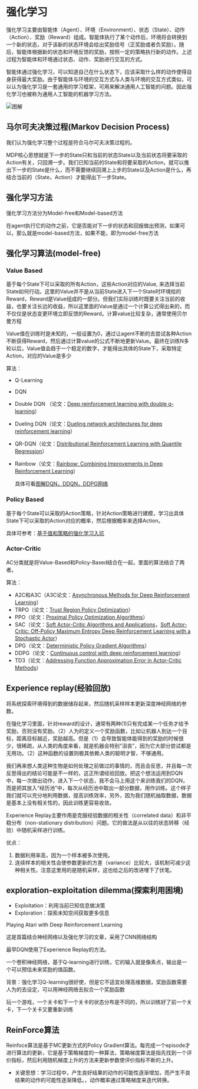 # 强化学习

强化学习主要由智能体（Agent）、环境（Environment）、状态（State）、动作（Action）、奖励（Reward）组成。智能体执行了某个动作后，环境将会转换到一个新的状态，对于该新的状态环境会给出奖励信号（正奖励或者负奖励）。随后，智能体根据新的状态和环境反馈的奖励，按照一定的策略执行新的动作。上述过程为智能体和环境通过状态、动作、奖励进行交互的方式。

智能体通过强化学习，可以知道自己在什么状态下，应该采取什么样的动作使得自身获得最大奖励。由于智能体与环境的交互方式与人类与环境的交互方式类似，可以认为强化学习是一套通用的学习框架，可用来解决通用人工智能的问题。因此强化学习也被称为通用人工智能的机器学习方法。

![图解](https://pic1.zhimg.com/v2-f4b4fd8673a40259439cbef6b233e85c_b.jpg)





## 马尔可夫决策过程(Markov Decision Process)

我们认为强化学习整个过程是符合马尔可夫决策过程的。

MDP核心思想就是下一步的State只和当前的状态State以及当前状态将要采取的Action有关，只回溯一步。我们已知当前的State和将要采取的Action，就可以推出下一步的State是什么，而不需要继续回溯上上步的State以及Action是什么，再结合当前的（State，Action）才能得出下一步State。



## 强化学习方法

强化学习方法分为Model-free和Model-based方法

在agent执行它的动作之前，它是否能对下一步的状态和回报做出预测，如果可以，那么就是model-based方法，如果不能，即为model-free方法



## 强化学习算法(model-free)

### Value Based

基于每个State下可以采取的所有Action，这些Action对应的Value, 来选择当前State如何行动。这里的Value并不是从当前State进入下一个State时环境给的Reward，Reward是Value组成的一部分。但我们实际训练时既要关注当前的收益，也要关注长远的收益，所以这里面的Value是通过一个计算公式得出来的，而不仅仅是状态变更环境立即反馈的Reward。计算value比较复杂，通常使用贝尔曼方程

Value值在训练时是未知的，一般设置为0，通过让agent不断的去尝试各种Action不断获得Reward，然后通过计算value的公式不断地更新Value。最终在训练N多轮以后，Value值会趋于一个稳定的数字，才能得出具体的State下，采取特定Action，对应的Value是多少

算法：

- Q-Learning 

- DQN

- Double DQN （论文：[Deep reinforcement learning with double q-learning](https://link.zhihu.com/?target=https%3A//ojs.aaai.org/index.php/AAAI/article/view/10295)）

- Dueling DQN（论文：[Dueling network architectures for deep reinforcement learning](https://link.zhihu.com/?target=https%3A//arxiv.org/pdf/1511.06581.pdf)）

- QR-DQN（论文：[Distributional Reinforcement Learning with Quantile Regression](https://link.zhihu.com/?target=https%3A//arxiv.org/pdf/1710.10044.pdf)）

- Rainbow（论文：[Rainbow: Combining Improvements in Deep Reinforcement Learning](https://link.zhihu.com/?target=https%3A//arxiv.org/pdf/1710.02298.pdf)）

  具体可看[图解DQN，DDQN，DDPG网络](https://zhuanlan.zhihu.com/p/362076700)

 



### Policy Based

基于每个State可以采取的Action策略，针对Action策略进行建模，学习出具体State下可以采取的Action对应的概率，然后根据概率来选择Action。

具体可参考：[基于值和策略的强化学习入坑 ](https://zhuanlan.zhihu.com/p/54825295)



### Actor-Critic

AC分类就是将Value-Based和Policy-Based结合在一起，里面的算法结合了两者。

算法：

- A2C和A3C（A3C论文：[Asynchronous Methods for Deep Reinforcement Learning](https://link.zhihu.com/?target=https%3A//arxiv.org/pdf/1602.01783.pdf)）
- TRPO（论文：[Trust Region Policy Optimization](https://link.zhihu.com/?target=http%3A//proceedings.mlr.press/v37/schulman15.pdf)）
- PPO（论文：[Proximal Policy Optimization Algorithms](https://link.zhihu.com/?target=https%3A//arxiv.org/pdf/1707.06347.pdf)）
- SAC（论文：[Soft Actor-Critic Algorithms and Applications](https://link.zhihu.com/?target=https%3A//arxiv.org/pdf/1812.05905.pdf)，[Soft Actor-Critic: Off-Policy Maximum Entropy Deep Reinforcement Learning with a Stochastic Actor](https://link.zhihu.com/?target=https%3A//arxiv.org/pdf/1801.01290.pdf)）
- DPG（论文：[Deterministic Policy Gradient Algorithms](https://link.zhihu.com/?target=http%3A//proceedings.mlr.press/v32/silver14.pdf)）
- DDPG（论文：[Continuous control with deep reinforcement learning](https://link.zhihu.com/?target=https%3A//arxiv.org/pdf/1509.02971.pdf%3Fsource%3Dpost_page---------------------------)）
- TD3（论文：[Addressing Function Approximation Error in Actor-Critic Methods](https://link.zhihu.com/?target=https%3A//arxiv.org/pdf/1802.09477.pdf)）









## Experience replay(经验回放)

将系统探索环境得到的数据储存起来，然后随机采样样本更新深度神经网络的参数。

在强化学习里面，针对reward的设计，通常有两种(1)只有完成某一个任务才给予奖励，否则没有奖励。（2）人为的定义一个奖励函数，比如让机器人到达一个目标，距离目标越近，奖励越高。但是（1）会导致智能体能得到的奖励的时候很少，很稀疏，从人类的角度来看，就是机器会特别“沮丧”，因为它大部分尝试都是无用功。（2）这种函数的设置则极其依赖人类的聪明才智，不够通用。

我们再来想人类这种生物是如何处理之前做过的事情的，而且会反思，并且每一次反思得出的结论可能是不一样的，这正所谓经验回放。把这个想法运用到DQN中，每一次做出动作，进入下一个状态，我不会马上用这个来训练我们的DQN，而是把其放入“经历池”中，每次从经历池中取出一部分数据，用作训练。这个样子我们就可以充分地利用数据，提高训练效率，另外，因为我们随机抽取数据，数据是基本上没有相关性的，因此训练更容易收敛。


Experience Replay主要作用是克服经验数据的相关性（correlated data）和非平稳分布（non-stationary distribution）问题。它的做法是从以往的状态转移（经验）中随机采样进行训练。

优点：

1. 数据利用率高，因为一个样本被多次使用。
2. 连续样本的相关性会使参数更新的方差（variance）比较大，该机制可减少这种相关性。注意这里用的是随机采样，这也给之后的改进埋下了伏笔。





## exploration-exploitation dilemma(探索利用困境)

- Exploitation：利用当前已知信息做决策
- Exploration：探索未知空间获取更多信息





 Playing Atari with Deep Reinforcement Learning

这是首篇结合神经网络以及强化学习的文章，采用了CNN网络结构

最早DQN使用了Experience Replay的方法。

一个卷积神经网络，基于Q-learning进行训练，它的输入就是像素点，输出是一个可以预估未来奖励的值函数。

背景：强化学习Q-learning很好使，但是它不适宜处理高维数据，奖励函数需要人为的去设定，可以用神经网络去拟合一个奖励函数

玩一个游戏，一个关卡和下一个关卡的状态分布是不同的，所以训练好了前一个关卡，下一个关卡又要重新训练















## ReinForce算法

Reinfoce算法是基于MC更新方式的Policy Gradient算法。每完成一个episode才进行算法的更新，它是基于策略梯度的一种算法，策略梯度算法是指先找到一个评价指标，然后利用随机梯度上升的方法来更新参数使评价指标不断的上升。

- 关键思想：学习过程中，产生良好结果的动作的可能性逐渐增加，而产生不良结果的动作的可能性逐渐降低。，动作概率通过策略梯度来迭代转换。
